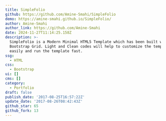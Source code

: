 ```yaml
---
title: SimpleFolio
github: https://github.com/Amine-Smahi/SimpleFolio
demo: https://amine-smahi.github.io/SimpleFolio/
author: Amine-Smahi
author_link: https://github.com/Amine-Smahi
date: 2024-11-27T11:14:25.158Z
description: >-
  SimpleFolio is a Modern Minimal HTML5 Template which has been built with
  Bootstrap Grid. Light and Clean codes will help to customize the template
  easily and run the template fast.
ssg:
  - HTML
css:
  - Bootstrap
ui: []
cms: []
category:
  - Portfolio
draft: false
publish_date: '2017-08-25T16:57:22Z'
update_date: '2017-08-26T08:42:43Z'
github_star: 65
github_fork: 13
---
```

